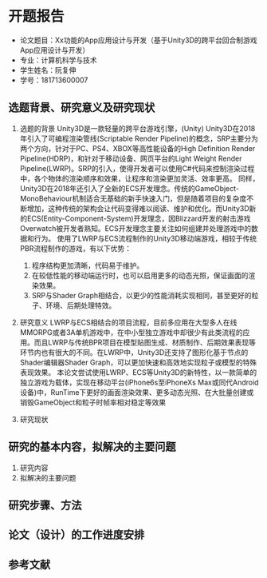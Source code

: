 # 开题报告

- 论文题目：Xx功能的App应用设计与开发（基于Unity3D的跨平台回合制游戏App应用设计与开发）
- 专业：计算机科学与技术
- 学生姓名：阮复伸
- 学号：181713600007

## 选题背景、研究意义及研究现状
1. 选题的背景
    Unity3D是一款轻量的跨平台游戏引擎，(Unity)
    Unity3D在2018年引入了可编程渲染管线(Scriptable Render Pipeline)的概念，SRP主要分为两个方向，针对于PC、PS4、XBOX等高性能设备的High Definition Render Pipeline(HDRP)，和针对于移动设备、网页平台的Light Weight Render Pipeline(LWRP)。SRP的引入，使得开发者可以使用C#代码来控制渲染过程中，各个物体的渲染顺序和效果，让程序和渲染更加灵活、效率更高。
    同样，Unity3D在2018年还引入了全新的ECS开发理念。传统的GameObject-MonoBehaviour机制适合无基础的新手快速入门，但是随着项目的复杂度不断增加，这种传统的架构会让代码变得难以阅读、维护和优化。而Unity3D新的ECS(Entity-Component-System)开发理念，因Blizzard开发的射击游戏Overwatch被开发者熟知。ECS开发理念主要关注如何组建并处理游戏中的数据和行为。
    使用了LWRP与ECS流程制作的Unity3D移动端游戏，相较于传统PBR流程制作的游戏，有以下优势：
    1. 程序结构更加清晰，代码易于维护。
    2. 在较低性能的移动端运行时，也可以启用更多的动态光照，保证画面的渲染效果。
    3. SRP与Shader Graph相结合，以更少的性能消耗实现相同，甚至更好的粒子、环境、后期处理特效。

2. 研究意义
    LWRP与ECS相结合的项目流程，目前多应用在大型多人在线MMORPG或者3A单机游戏中，在中小型独立游戏中却很少有此类流程的应用。而且LWRP与传统BPR项目在模型贴图生成、材质制作、后期效果表现等环节内也有很大的不同。在LWRP中，Unity3D还支持了图形化基于节点的Shader编辑器Shader Graph，可以更加快速和高效地实现粒子或模型的特殊表现效果。
    本论文尝试使用LWRP、ECS等Unity3D的新特性，以一款简单的独立游戏为载体，实现在移动平台(iPhone6s至iPhoneXs Max或同代Android设备)中，RunTime下更好的画面渲染效果、更多动态光照、在大批量创建或销毁GameObject和粒子时帧率相对稳定等效果 
3. 研究现状

## 研究的基本内容，拟解决的主要问题
1. 研究内容
2. 拟解决的主要问题

## 研究步骤、方法

## 论文（设计）的工作进度安排

## 参考文献